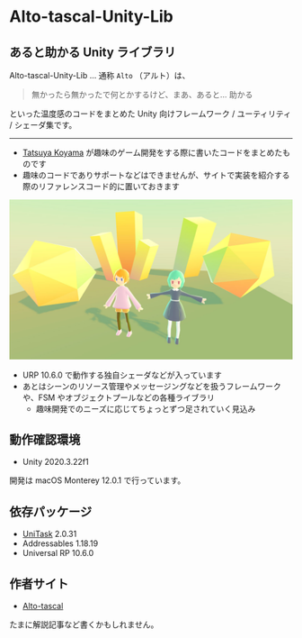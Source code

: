 
# Alto-tascal-Unity-Lib

## あると助かる Unity ライブラリ

Alto-tascal-Unity-Lib … 通称 `Alto` （アルト）は、

> 無かったら無かったで何とかするけど、まあ、あると… 助かる

といった温度感のコードをまとめた Unity 向けフレームワーク / ユーティリティ / シェーダ集です。

____

- [Tatsuya Koyama](https://twitter.com/tatsuya_koyama) が趣味のゲーム開発をする際に書いたコードをまとめたものです
- 趣味のコードでありサポートなどはできませんが、サイトで実装を紹介する際のリファレンスコード的に置いておきます

![](Docs/img/cubic-color-shader.jpg)

- URP 10.6.0 で動作する独自シェーダなどが入っています
- あとはシーンのリソース管理やメッセージングなどを扱うフレームワークや、FSM やオブジェクトプールなどの各種ライブラリ
  - 趣味開発でのニーズに応じてちょっとずつ足されていく見込み


## 動作確認環境

- Unity 2020.3.22f1

開発は macOS Monterey 12.0.1 で行っています。


## 依存パッケージ

- [UniTask](https://github.com/Cysharp/UniTask) 2.0.31
- Addressables 1.18.19
- Universal RP 10.6.0


## 作者サイト

- [Alto-tascal](https://tatsuya-koyama.com/)

たまに解説記事など書くかもしれません。
